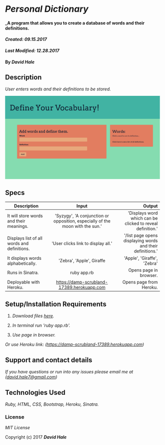 # _Personal Dictionary_

#### _A program that allows you to create a database of words and their definitions.

#### _Created: 09.15.2017_
#### _Last Modified: 12.28.2017_

#### By _David Hale_

## Description

_User enters words and their definitions to be stored._

![Screenshot](https://github.com/phuzisham/define_words/blob/master/img/cap.png "Screen Capture")

## Specs

| Description        | Input           | Output  |
| ------------- |:-------------:| -----:|
| It will store words and their meanings. | 'Syzygy', 'A conjunction or opposition, especially of the moon with the sun.' | 'Displays word which can be clicked to reveal definition.' |
| Displays list of all words and definitions. | 'User clicks link to display all.' | '/list page opens displaying words and their definitions.' |
| It displays words alphabetically. | 'Zebra', 'Apple', Giraffe | 'Apple', 'Giraffe', 'Zebra' |
| Runs in Sinatra. |  ruby app.rb  | Opens page in browser. |
| Deployable with Heroku. | https://damp-scrubland-17389.herokuapp.com | Opens page from Heroku. |


## Setup/Installation Requirements

1. _Download files [here](https://github.com/phuzisham/define_words.git)._

2. _In terminal run 'ruby app.rb'._

3. _Use page in browser._

_Or use Heroku link: (https://damp-scrubland-17389.herokuapp.com)_

## Support and contact details

_If you have questions or run into any issues please email me at (david.hale7@gmail.com)_

## Technologies Used

_Ruby, HTML, CSS, Bootstrap, Heroku, Sinatra._

### License

*MIT License*

Copyright (c) 2017 **_David Hale_**
